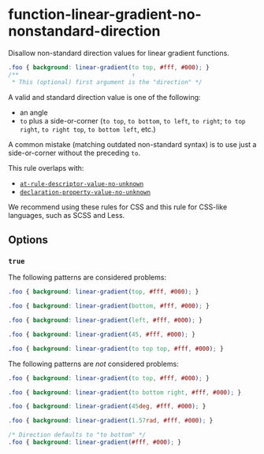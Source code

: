 # function-linear-gradient-no-nonstandard-direction

Disallow non-standard direction values for linear gradient functions.

<!-- prettier-ignore -->
```css
.foo { background: linear-gradient(to top, #fff, #000); }
/**                                ↑
 * This (optional) first argument is the "direction" */
```

A valid and standard direction value is one of the following:

- an angle
- `to` plus a side-or-corner (`to top`, `to bottom`, `to left`, `to right`; `to top right`, `to right top`, `to bottom left`, etc.)

A common mistake (matching outdated non-standard syntax) is to use just a side-or-corner without the preceding `to`.

This rule overlaps with:

- [`at-rule-descriptor-value-no-unknown`](../at-rule-descriptor-value-no-unknown/README.md)
- [`declaration-property-value-no-unknown`](../declaration-property-value-no-unknown/README.md)

We recommend using these rules for CSS and this rule for CSS-like languages, such as SCSS and Less.

## Options

### `true`

The following patterns are considered problems:

<!-- prettier-ignore -->
```css
.foo { background: linear-gradient(top, #fff, #000); }
```

<!-- prettier-ignore -->
```css
.foo { background: linear-gradient(bottom, #fff, #000); }
```

<!-- prettier-ignore -->
```css
.foo { background: linear-gradient(left, #fff, #000); }
```

<!-- prettier-ignore -->
```css
.foo { background: linear-gradient(45, #fff, #000); }
```

<!-- prettier-ignore -->
```css
.foo { background: linear-gradient(to top top, #fff, #000); }
```

The following patterns are _not_ considered problems:

<!-- prettier-ignore -->
```css
.foo { background: linear-gradient(to top, #fff, #000); }
```

<!-- prettier-ignore -->
```css
.foo { background: linear-gradient(to bottom right, #fff, #000); }
```

<!-- prettier-ignore -->
```css
.foo { background: linear-gradient(45deg, #fff, #000); }
```

<!-- prettier-ignore -->
```css
.foo { background: linear-gradient(1.57rad, #fff, #000); }
```

<!-- prettier-ignore -->
```css
/* Direction defaults to "to bottom" */
.foo { background: linear-gradient(#fff, #000); }
```
